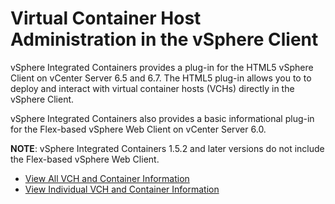 # Virtual Container Host Administration in the vSphere Client #

vSphere Integrated Containers provides a plug-in for the HTML5 vSphere Client on vCenter Server 6.5 and 6.7. The HTML5 plug-in allows you to to deploy and interact with virtual container hosts (VCHs) directly in the vSphere Client.

vSphere Integrated Containers also provides a basic informational plug-in for the Flex-based vSphere Web Client on vCenter Server 6.0.  

**NOTE**: vSphere Integrated Containers 1.5.2 and later versions do not include the Flex-based vSphere Web Client.

* [View All VCH and Container Information](access_h5_ui.md)
* [View Individual VCH and Container Information](vch_portlet_ui.md)